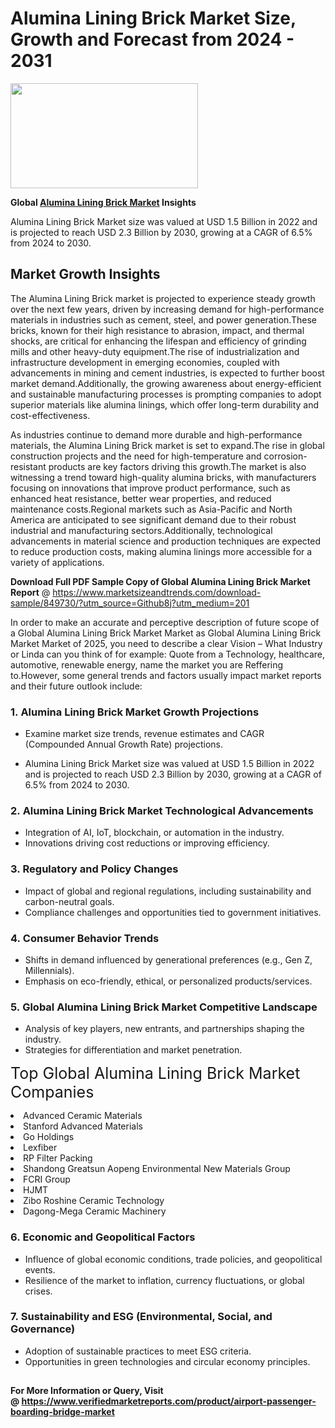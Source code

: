 <H1>Alumina Lining Brick Market Size, Growth and Forecast from 2024 - 2031</H1><img class="aligncenter size-medium wp-image-584254" src="https://thirdeyenews.in/wp-content/uploads/2024/09/Global-Market-Research-300x168.jpeg" alt="" width="300" height="168" /><p><strong>Global&nbsp;<a href="https://www.marketsizeandtrends.com/download-sample/849730/?utm_source=Github8j?utm_medium=201">Alumina Lining Brick Market</a> Insights</strong></p><p>Alumina Lining Brick Market size was valued at USD 1.5 Billion in 2022 and is projected to reach USD 2.3 Billion by 2030, growing at a CAGR of 6.5% from 2024 to 2030.</p><p><h2>Market Growth Insights</h2> <p>The Alumina Lining Brick market is projected to experience steady growth over the next few years, driven by increasing demand for high-performance materials in industries such as cement, steel, and power generation.These bricks, known for their high resistance to abrasion, impact, and thermal shocks, are critical for enhancing the lifespan and efficiency of grinding mills and other heavy-duty equipment.The rise of industrialization and infrastructure development in emerging economies, coupled with advancements in mining and cement industries, is expected to further boost market demand.Additionally, the growing awareness about energy-efficient and sustainable manufacturing processes is prompting companies to adopt superior materials like alumina linings, which offer long-term durability and cost-effectiveness.</p> <p>As industries continue to demand more durable and high-performance materials, the Alumina Lining Brick market is set to expand.The rise in global construction projects and the need for high-temperature and corrosion-resistant products are key factors driving this growth.The market is also witnessing a trend toward high-quality alumina bricks, with manufacturers focusing on innovations that improve product performance, such as enhanced heat resistance, better wear properties, and reduced maintenance costs.Regional markets such as Asia-Pacific and North America are anticipated to see significant demand due to their robust industrial and manufacturing sectors.Additionally, technological advancements in material science and production techniques are expected to reduce production costs, making alumina linings more accessible for a variety of applications.</p><p><span class=""><strong>Download Full PDF Sample Copy of Global Alumina Lining Brick Market Report</strong> @ <a href="https://www.marketsizeandtrends.com/download-sample/849730/?utm_source=Github8j?utm_medium=201" target="_blank">https://www.marketsizeandtrends.com/download-sample/849730/?utm_source=Github8j?utm_medium=201</a></span></p><p>In order to make an accurate and perceptive description of future scope of a Global&nbsp;Alumina Lining Brick Market Market as Global&nbsp;Alumina Lining Brick Market Market of 2025, you need to describe a clear Vision &ndash; What Industry or Linda can you think of for example: Quote from a Technology, healthcare, automotive, renewable energy, name the market you are Reffering to.However, some general trends and factors usually impact market reports and their future outlook include:</p><h3>1.&nbsp;<strong>Alumina Lining Brick Market Growth Projections</strong></h3><ul><li>Examine market size trends, revenue estimates and CAGR (Compounded Annual Growth Rate) projections.</li><li><p>Alumina Lining Brick Market size was valued at USD 1.5 Billion in 2022 and is projected to reach USD 2.3 Billion by 2030, growing at a CAGR of 6.5% from 2024 to 2030.</p></li></ul><h3>2.&nbsp;<strong>Alumina Lining Brick Market Technological Advancements</strong></h3><ul><li>Integration of AI, IoT, blockchain, or automation in the industry.</li><li>Innovations driving cost reductions or improving efficiency.</li></ul><h3>3.&nbsp;<strong>Regulatory and Policy Changes</strong></h3><ul><li>Impact of global and regional regulations, including sustainability and carbon-neutral goals.</li><li>Compliance challenges and opportunities tied to government initiatives.</li></ul><h3>4.&nbsp;<strong>Consumer Behavior Trends</strong></h3><ul><li>Shifts in demand influenced by generational preferences (e.g., Gen Z, Millennials).</li><li>Emphasis on eco-friendly, ethical, or personalized products/services.</li></ul><h3>5.&nbsp;<strong>Global Alumina Lining Brick Market Competitive Landscape</strong></h3><ul><li>Analysis of key players, new entrants, and partnerships shaping the industry.</li><li>Strategies for differentiation and market penetration.</li></ul><p data-pm-slice="1 1 []"><span style="color: inherit; font-family: inherit; font-size: 25px;">Top Global Alumina Lining Brick Market Companies</span></p><div class="" data-test-id=""><p><li>Advanced Ceramic Materials</li><li> Stanford Advanced Materials</li><li> Go Holdings</li><li> Lexfiber</li><li> RP Filter Packing</li><li> Shandong Greatsun Aopeng Environmental New Materials Group</li><li> FCRI Group</li><li> HJMT</li><li> Zibo Roshine Ceramic Technology</li><li> Dagong-Mega Ceramic Machinery</li></p></div><h3>6.&nbsp;<strong>Economic and Geopolitical Factors</strong></h3><ul><li>Influence of global economic conditions, trade policies, and geopolitical events.</li><li>Resilience of the market to inflation, currency fluctuations, or global crises.</li></ul><h3>7.&nbsp;<strong>Sustainability and ESG (Environmental, Social, and Governance)</strong></h3><ul><li>Adoption of sustainable practices to meet ESG criteria.</li><li>Opportunities in green technologies and circular economy principles.</li></ul><h2><strong style="font-size: 14px;">For More Information or Query, Visit @&nbsp;</strong><a style="background-color: #ffffff; font-size: 14px;" href="https://www.marketsizeandtrends.com/report/alumina-lining-brick-market/" target="_blank">https://www.verifiedmarketreports.com/product/airport-passenger-boarding-bridge-market</a></h2>